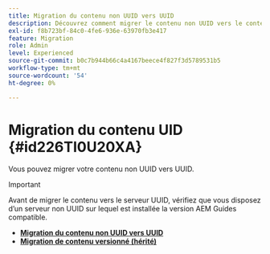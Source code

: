 ```yaml
---
title: Migration du contenu non UUID vers UUID
description: Découvrez comment migrer le contenu non UUID vers le contenu UID
exl-id: f8b723bf-84c0-4fe6-936e-63970fb3e417
feature: Migration
role: Admin
level: Experienced
source-git-commit: b0c7b944b66c4a4167beece4f827f3d5789531b5
workflow-type: tm+mt
source-wordcount: '54'
ht-degree: 0%

---
```


# Migration du contenu UID {#id226TI0U20XA}


Vous pouvez migrer votre contenu non UUID vers UUID.

>[!IMPORTANT]
>
> Avant de migrer le contenu vers le serveur UUID, vérifiez que vous disposez d’un serveur non UUID sur lequel est installée la version AEM Guides compatible.


* [**Migration du contenu non UUID vers UUID**](./migrate-non-uuid-uuid-new.md)
* [**Migration de contenu versionné (hérité)**](./migrate-non-uuid-uuid-with-versions.md)

